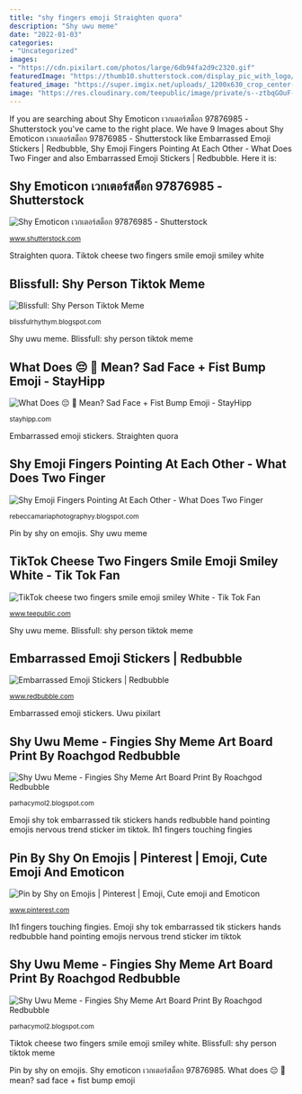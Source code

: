```yaml
---
title: "shy fingers emoji Straighten quora"
description: "Shy uwu meme"
date: "2022-01-03"
categories:
- "Uncategorized"
images:
- "https://cdn.pixilart.com/photos/large/6db94fa2d9c2320.gif"
featuredImage: "https://thumb10.shutterstock.com/display_pic_with_logo/498865/272972573/stock-vector-shy-girl-272972573.jpg"
featured_image: "https://super.imgix.net/uploads/_1200x630_crop_center-center_82_none/TikTokSEO.jpg?mtime=1585025059"
image: "https://res.cloudinary.com/teepublic/image/private/s--ztbqGOuF--/t_Preview/b_rgb:191919,c_lpad,f_jpg,h_630,q_90,w_1200/v1590429645/production/designs/10585074_0.jpg"
---
```


If you are searching about Shy Emoticon เวกเตอร์สต็อก 97876985 - Shutterstock you've came to the right place. We have 9 Images about Shy Emoticon เวกเตอร์สต็อก 97876985 - Shutterstock like Embarrassed Emoji Stickers | Redbubble, Shy Emoji Fingers Pointing At Each Other - What Does Two Finger and also Embarrassed Emoji Stickers | Redbubble. Here it is:

## Shy Emoticon เวกเตอร์สต็อก 97876985 - Shutterstock

![Shy Emoticon เวกเตอร์สต็อก 97876985 - Shutterstock](https://thumb10.shutterstock.com/display_pic_with_logo/498865/272972573/stock-vector-shy-girl-272972573.jpg "Shy uwu meme")

<small>www.shutterstock.com</small>

Straighten quora. Tiktok cheese two fingers smile emoji smiley white

## Blissfull: Shy Person Tiktok Meme

![Blissfull: Shy Person Tiktok Meme](https://lh3.googleusercontent.com/proxy/zMbuYc2VpFhsD-GhklXXeW4AAaiYzWVjaMIdiTMjek5q21Yut3lRbnYLmiEEBk40iE-u4O0tQhEOigB1SoZ-SskUFsexwp0f8kc8dZ30xJ9645phqmVmJt_jnD8xC9aDuv7jNfmpF8SkvOY8hid4ibMUjATYmSeVNRwjOCn-laLmRFkdu9XFEL8=w1200-h630-p-k-no-nu "Uwu pixilart")

<small>blissfulrhythym.blogspot.com</small>

Shy uwu meme. Blissfull: shy person tiktok meme

## What Does 😔 👊 Mean? Sad Face + Fist Bump Emoji - StayHipp

![What Does 😔 👊 Mean? Sad Face + Fist Bump Emoji - StayHipp](https://stayhipp.com/wp-content/uploads/2020/09/emoji.jpg "Ih1 fingers touching fingies")

<small>stayhipp.com</small>

Embarrassed emoji stickers. Straighten quora

## Shy Emoji Fingers Pointing At Each Other - What Does Two Finger

![Shy Emoji Fingers Pointing At Each Other - What Does Two Finger](https://super.imgix.net/uploads/_1200x630_crop_center-center_82_none/TikTokSEO.jpg?mtime=1585025059 "What does 😔 👊 mean? sad face + fist bump emoji")

<small>rebeccamariaphotographyy.blogspot.com</small>

Pin by shy on emojis. Shy uwu meme

## TikTok Cheese Two Fingers Smile Emoji Smiley White - Tik Tok Fan

![TikTok cheese two fingers smile emoji smiley White - Tik Tok Fan](https://res.cloudinary.com/teepublic/image/private/s--ztbqGOuF--/t_Preview/b_rgb:191919,c_lpad,f_jpg,h_630,q_90,w_1200/v1590429645/production/designs/10585074_0.jpg "Emoji tiktok smiley fingers cheese tok tik teepublic")

<small>www.teepublic.com</small>

Shy uwu meme. Blissfull: shy person tiktok meme

## Embarrassed Emoji Stickers | Redbubble

![Embarrassed Emoji Stickers | Redbubble](https://ih1.redbubble.net/image.1115839166.7840/st,small,507x507-pad,600x600,f8f8f8.jpg "Emoji tiktok smiley fingers cheese tok tik teepublic")

<small>www.redbubble.com</small>

Embarrassed emoji stickers. Uwu pixilart

## Shy Uwu Meme - Fingies Shy Meme Art Board Print By Roachgod Redbubble

![Shy Uwu Meme - Fingies Shy Meme Art Board Print By Roachgod Redbubble](https://ih1.redbubble.net/image.1098232998.2156/flat,750x,075,f-pad,750x1000,f8f8f8.jpg "Pin by shy on emojis")

<small>parhacymol2.blogspot.com</small>

Emoji shy tok embarrassed tik stickers hands redbubble hand pointing emojis nervous trend sticker im tiktok. Ih1 fingers touching fingies

## Pin By Shy On Emojis | Pinterest | Emoji, Cute Emoji And Emoticon

![Pin by Shy on Emojis | Pinterest | Emoji, Cute emoji and Emoticon](https://i.pinimg.com/236x/5e/1f/61/5e1f615c1a880cbd9681c46263c1a137--happy-faces-samsung-galaxy-s.jpg "Uwu pixilart")

<small>www.pinterest.com</small>

Ih1 fingers touching fingies. Emoji shy tok embarrassed tik stickers hands redbubble hand pointing emojis nervous trend sticker im tiktok

## Shy Uwu Meme - Fingies Shy Meme Art Board Print By Roachgod Redbubble

![Shy Uwu Meme - Fingies Shy Meme Art Board Print By Roachgod Redbubble](https://cdn.pixilart.com/photos/large/6db94fa2d9c2320.gif "Emoji shy tok embarrassed tik stickers hands redbubble hand pointing emojis nervous trend sticker im tiktok")

<small>parhacymol2.blogspot.com</small>

Tiktok cheese two fingers smile emoji smiley white. Blissfull: shy person tiktok meme

Pin by shy on emojis. Shy emoticon เวกเตอร์สต็อก 97876985. What does 😔 👊 mean? sad face + fist bump emoji
